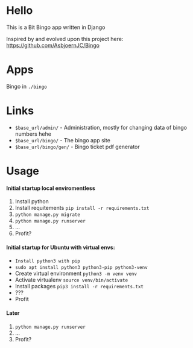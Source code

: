 # Hello
This is a Bit Bingo app written in Django

Inspired by and evolved upon this project here: https://github.com/AsbjoernJC/Bingo

# Apps

Bingo in `./bingo`


# Links

- `$base_url/admin/` - Administration, mostly for changing data of bingo numbers hehe
- `$base_url/bingo/` - The bingo app site
- `$base_url/bingo/gen/` - Bingo ticket pdf generator

# Usage

#### Initial startup local enviromentless

1. Install python
2. Install requitements `pip install -r requirements.txt`
3. `python manage.py migrate`
4. `python manage.py runserver`
5. ...
6. Profit?

#### Initial startup for Ubuntu with virtual envs:

- `Install python3 with pip`
- `sudo apt install python3 python3-pip python3-venv`
- Create virtual environment `python3 -m venv venv`
- Activate virtualenv `source venv/bin/activate`
- Install packages `pip3 install -r requirements.txt`
- ???
- Profit

#### Later

1. `python manage.py runserver`
2. ...
3. Profit?
